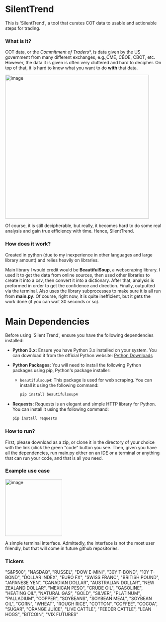 # SilentTrend
This is 'SilentTrend', a tool that curates COT data to usable and actionable steps for trading.

### What is it?

COT data, or the *Commitment of Traders**, is data given by the US government from many different exchanges, e.g.,CME, CBOE, CBOT, etc. However, the data it is given is often very cluttered and hard to decipher. On top of that, it is hard to know what you want to do **with** that data. 

<img width="462" alt="image" src="https://github.com/Pinkk-Flag/SilentTrend/assets/91942071/9fdf4798-c83b-48e7-b03b-874f2371ef7c">

Of course, it is still decipherable, but really, it becomes hard to do some real analysis and gain true efficiency with time.
Hence, SilentTrend.


### How does it work?

Created in python (due to my inexperience in other languages and large library amount) and relies heavily on libraries.

Main library I would credit would be **BeautifulSoup**, a webscraping library. I used it to get the data from online sources, then used other libraries to create it into a csv, then convert it into a dictionary. After that, analysis is preformed in order to get the confidence and direction. Finally, outputted via the terminal. Also uses the library subprocesses to make sure it is all run from **main.py**. Of course, right now, it is quite inefficient, but it gets the work done (if you can wait 30 seconds or so). 

# Main Dependencies

Before using 'Silent Trend', ensure you have the following dependencies installed:

- **Python 3.x:** Ensure you have Python 3.x installed on your system. You can download it from the official Python website: [Python Downloads](https://www.python.org/downloads/)

- **Python Packages:** You will need to install the following Python packages using pip, Python's package installer:
  - `beautifulsoup4`: This package is used for web scraping. You can install it using the following command:
    ```bash
    pip install beautifulsoup4
    ```

- **Requests:** Requests is an elegant and simple HTTP library for Python. You can install it using the following command:
  ```bash
  pip install requests

### How to run?
First, please download as a zip, or clone it in the directory of your choice with the link (click the green "code" button you see. Then, given you have all the dependencies, run main.py either on an IDE or a terminal or anything that can run your code, and that is all you need.

### Example use case

<img width="183" alt="image" src="https://github.com/Pinkk-Flag/SilentTrend/assets/91942071/1ba5920e-f115-415d-8c78-2d9e065fb20c">

A simple terminal interface. Admittedly, the interface is not the most user friendly, but that will come in future github repositories.

### Tickers
"S&P500", "NASDAQ", "RUSSEL", "DOW E-MINI", "30Y T-BOND", "10Y T-BOND", "DOLLAR INDEX", "EURO FX", "SWISS FRANC", "BRITISH POUND", "JAPANESE YEN", "CANADIAN DOLLAR", "AUSTRALIAN DOLLAR", "NEW ZEALAND DOLLAR", "MEXICAN PESO", "CRUDE OIL", "GASOLINE", "HEATING OIL", "NATURAL GAS", "GOLD", "SILVER", "PLATINUM", "PALLADIUM", "COPPER", "SOYBEANS", "SOYBEAN MEAL", "SOYBEAN OIL", "CORN", "WHEAT", "ROUGH RICE", "COTTON", "COFFEE", "COCOA", "SUGAR", "ORANGE JUICE", "LIVE CATTLE", "FEEDER CATTLE", "LEAN HOGS", "BITCOIN", "VIX FUTURES"

